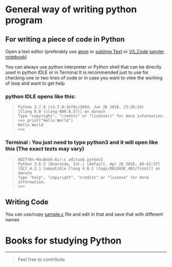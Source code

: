 # General way of writing python program
## For writing a piece of code in Python
Open a text editor (preferably use [atom](https://atom.io) or [sublime Text](https://www.sublimetext.com) or [VS_Code](https://code.visualstudio.com/) [jupyter notebook](http://jupyter.org))

You can always use python interpreter or Python shell that can be directly used in python IDLE or in Terminal
It is recommended just to use for checking one or two lines of code or in case you want to view the working of loop and want to get help

### python IDLE opens like this:
> ```
> Python 3.7.0 (v3.7.0:1bf9cc5093, Jun 26 2018, 23:26:24) 
> [Clang 6.0 (clang-600.0.57)] on darwin
> Type "copyright", "credits" or "license()" for more information.
> >>> print("Hello World")
> Hello World
> >>> 
> ```

### Terminal : You just need to type python3 and it will open like this (The exact texts may vary)
> ```
> ADITYAs-MacBook-Air:c aditya$ python3
> Python 3.6.5 |Anaconda, Inc.| (default, Apr 26 2018, 08:42:37) 
> [GCC 4.2.1 Compatible Clang 4.0.1 (tags/RELEASE_401/final)] on darwin
> Type "help", "copyright", "credits" or "license" for more information.
> >>> 
> ```

## Writing Code
You can use/copy [sample.c](https://github.com/ramanaditya/beginners/blob/master/C/sample.c) file and edit in that and save that with different names

# Books for studying Python

<hr>

> Feel free to contribute
